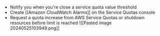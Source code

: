 - Notify you when you're close a service quota value threshold
- Create [[Amazon CloudWatch Alarms]] on the Service Quotas console
- Request a quota increase from AWS Service Quotas or shutdown resources before limit is reached
![[Pasted image 20240525103949.png]]
